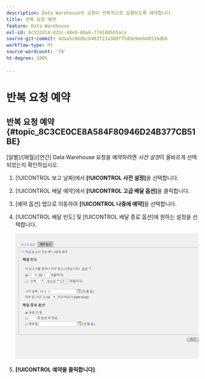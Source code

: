 ```yaml
---
description: Data Warehouse의 요청이 반복적으로 실행되도록 예약합니다.
title: 반복 요청 예약
feature: Data Warehouse
exl-id: 8c532d14-d2bc-48e9-80a6-7741805b5aca
source-git-commit: 4daa5c8bdbcb483f23a3b8f75dde9eeb48516db8
workflow-type: ht
source-wordcount: '74'
ht-degree: 100%

---
```


# 반복 요청 예약

## 반복 요청 예약 {#topic_8C3CE0CE8A584F80946D24B377CB51BE}

[일별]/[매월]/[연간] Data Warehouse 요청을 예약하려면 *사전 설정*이 올바르게 선택되었는지 확인하십시오.

1. [!UICONTROL 보고 날짜]에서 **[!UICONTROL 사전 설정]**&#x200B;을 선택합니다.

1. [!UICONTROL 배달 예약]에서 **[!UICONTROL 고급 배달 옵션]**&#x200B;을 클릭합니다.

1. [예약 옵션] 탭으로 이동하여 **[!UICONTROL 나중에 예약]**&#x200B;을 선택합니다.
1. [!UICONTROL 배달 빈도] 및 [!UICONTROL 배달 종료 옵션]에 원하는 설정을 선택합니다.

   ![](assets/dw_schedule.png)

1. **[!UICONTROL 예약을 클릭합니다]**.
